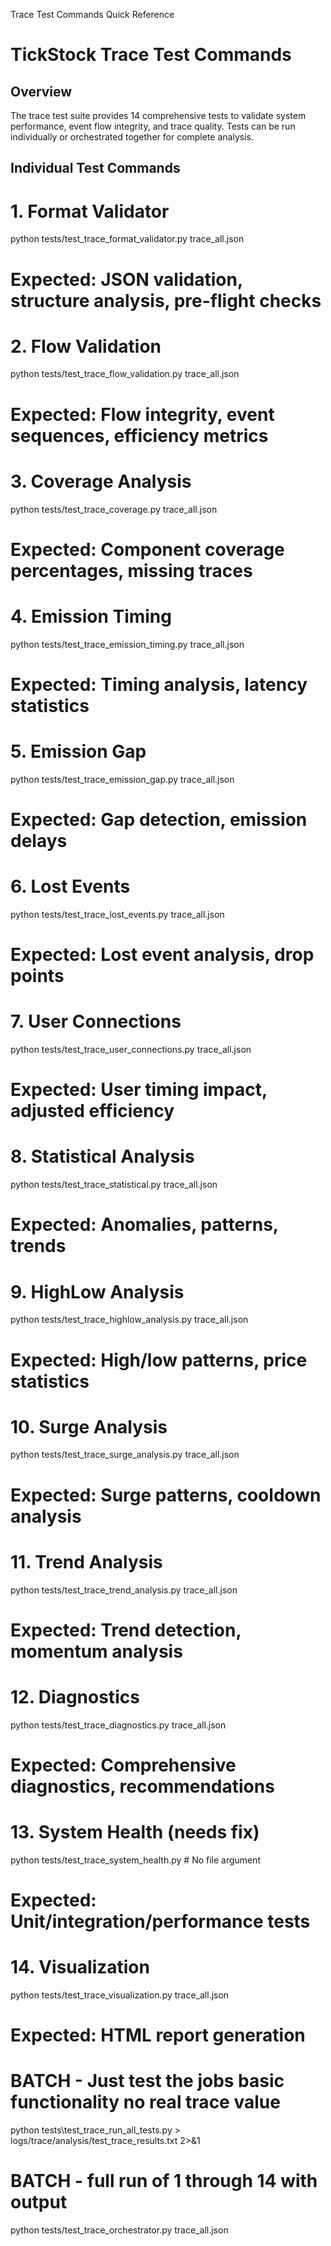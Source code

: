Trace Test Commands Quick Reference
# TickStock Trace Test Commands

## Overview
The trace test suite provides 14 comprehensive tests to validate system performance, event flow integrity, and trace quality. Tests can be run individually or orchestrated together for complete analysis.

## Individual Test Commands


# 1. Format Validator
python tests/test_trace_format_validator.py trace_all.json
# Expected: JSON validation, structure analysis, pre-flight checks

# 2. Flow Validation  
python tests/test_trace_flow_validation.py trace_all.json
# Expected: Flow integrity, event sequences, efficiency metrics

# 3. Coverage Analysis
python tests/test_trace_coverage.py trace_all.json
# Expected: Component coverage percentages, missing traces

# 4. Emission Timing
python tests/test_trace_emission_timing.py trace_all.json
# Expected: Timing analysis, latency statistics

# 5. Emission Gap
python tests/test_trace_emission_gap.py trace_all.json
# Expected: Gap detection, emission delays

# 6. Lost Events
python tests/test_trace_lost_events.py trace_all.json
# Expected: Lost event analysis, drop points

# 7. User Connections
python tests/test_trace_user_connections.py trace_all.json
# Expected: User timing impact, adjusted efficiency

# 8. Statistical Analysis
python tests/test_trace_statistical.py trace_all.json
# Expected: Anomalies, patterns, trends

# 9. HighLow Analysis
python tests/test_trace_highlow_analysis.py trace_all.json
# Expected: High/low patterns, price statistics

# 10. Surge Analysis
python tests/test_trace_surge_analysis.py trace_all.json
# Expected: Surge patterns, cooldown analysis

# 11. Trend Analysis
python tests/test_trace_trend_analysis.py trace_all.json
# Expected: Trend detection, momentum analysis

# 12. Diagnostics
python tests/test_trace_diagnostics.py trace_all.json
# Expected: Comprehensive diagnostics, recommendations

# 13. System Health (needs fix)
python tests/test_trace_system_health.py  # No file argument
# Expected: Unit/integration/performance tests

# 14. Visualization
python tests/test_trace_visualization.py trace_all.json
# Expected: HTML report generation

# BATCH - Just test the jobs basic functionality no real trace value
python tests\test_trace_run_all_tests.py > logs/trace/analysis/test_trace_results.txt 2>&1

# BATCH - full run of 1 through 14 with output 
python tests/test_trace_orchestrator.py trace_all.json




